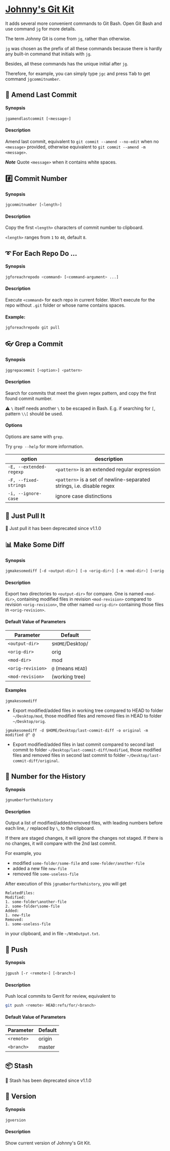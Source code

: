 # [Johnny's Git Kit](https://github.com/lxvs/jg)

It adds several more convenient commands to Git Bash. Open Git Bash and use command `jg` for more details.

The term Johnny Git is come from `jg`, rather than otherwise.

`jg` was chosen as the prefix of all these commands because there is hardly any built-in command that initials with `jg`.

Besides, all these commands has the unique initial after `jg`.

Therefore, for example, you can simply type `jgc` and press <kbd>Tab</kbd> to get command `jgcommitnumber`.



## :hammer: Amend Last Commit

#### Synopsis

```bash
jgamendlastcommit [<message>]
```

#### Description

Amend last commit, equivalent to `git commit --amend --no-edit` when no `<message>` provided, otherwise equivalent to `git commit --amend -m <message>`.

***Note*** Quote `<message>` when it contains white spaces.



## :hash: Commit Number

#### Synopsis

```bash
jgcommitnumber [<length>]
```

#### Description

Copy the first `<length>` characters of commit number to clipboard.

`<length>` ranges from `1` to `40`, default `8`.



## :curly_loop: For Each Repo Do ...

#### Synopsis

```bash
jgforeachrepodo <command> [<command-argument> ...]
```

#### Description

Execute `<command>` for each repo in current folder. Won't execute for the repo without `.git` folder or whose name contains spaces.

#### Example:
````bash
jgforeachrepodo git pull
````



## :eyeglasses: Grep a Commit

#### Synopsis

```bash
jggrepacommit [<option>] <pattern>
```

#### Description

Search for commits that meet the given regex pattern, and copy the first found commit number.

:warning: `\` itself needs another `\` to be escaped in Bash. E.g. if searching for `[`, pattern `\\[` should be used.

#### Options

Options are same with `grep`.

Try `grep --help` for more information.

| option                  | description                                                  |
| ----------------------- | ------------------------------------------------------------ |
| `-E, --extended-regexp` | `<pattern>` is an extended regular expression                |
| `-F, --fixed-strings`   | `<pattern>` is a set of newline-separated strings, i.e. disable regex |
| `-i, --ignore-case`     | ignore case distinctions                                     |



## :punch: Just Pull It

:door: Just pull it has been deprecated since v1.1.0



## :bar_chart: Make Some Diff

#### Synopsis

```bash
jgmakesomediff [-d <output-dir>] [-o <orig-dir>] [-m <mod-dir>] [<orig-revision>] [<mod-revision>]
```

#### Description

Export two directories to `<output-dir>` for compare. One is named `<mod-dir>`, containing modified files in revision `<mod-revision>` compared to revision `<orig-revision>`, the other named `<orig-dir>` containing those files in `<orig-revision>`.

#### Default Value of Parameters

| Parameter         | Default            |
| ----------------- | ------------------ |
| `<output-dir>`    | `$HOME`/Desktop/   |
| `<orig-dir>`      | orig               |
| `<mod-dir>`       | mod                |
| `<orig-revision>` | `@` (means `HEAD`) |
| `<mod-revision>`  | (working tree)     |

#### Examples

`jgmakesomediff `

* Export modified/added files in working tree compared to HEAD to folder `~/Desktop/mod`, those modified files and removed files in HEAD to folder `~/Desktop/orig`.

`jgmakesomediff -d $HOME/Desktop/last-commit-diff -o original -m modified @^ @`

* Export modified/added files in last commit compared to second last commit to folder `~/Desktop/last-commit-diff/modified`, those modified files and removed files in second last commit to folder `~/Desktop/last-commit-diff/original`.



## :musical_note: Number for the History

#### Synopsis

```bash
jgnumberforthehistory
```

#### Description

Output a list of modified/added/removed files, with leading numbers before each line, `/` replaced by `\`, to the clipboard.

If there are staged changes, it will ignore the changes not staged. If there is no changes, it will compare with the 2nd last commit.

For example, you

* modified `some-folder/some-file` and `some-folder/another-file`
* added a new file `new-file`
* removed file `some-useless-file`

After execution of this `jgnumberforthehistory`, you will get

```
RelatedFiles:
Modified:
1. some-folder\another-file
2. some-folder\some-file
Added:
1. new-file
Removed:
1. some-useless-file
```

in your clipboard, and in file `~/NtmOutput.txt`.



## :e-mail: Push

#### Synopsis

```bash
jgpush [-r <remote>] [<branch>]
```

#### Description

Push local commits to Gerrit for review, equivalent to

```bash
git push <remote> HEAD:refs/for/<branch>
```

#### Default Value of Parameters

| Parameter  | Default |
| ---------- | ------- |
| `<remote>` | origin  |
| `<branch>` | master  |



## :package: Stash

:door: Stash has been deprecated since v1.1.0



## :ear_of_rice: Version

#### Synopsis

```bash
jgversion
```

#### Description

Show current version of Johnny's Git Kit.



